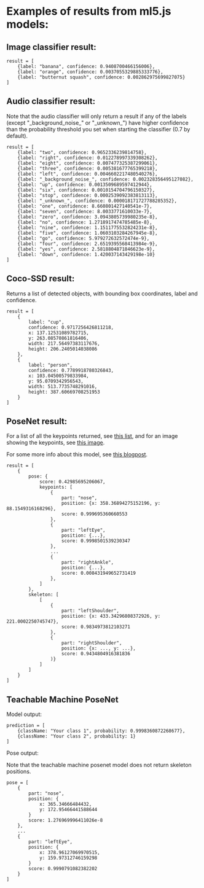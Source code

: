 Examples of results from ml5.js models:
============

## Image classifier result:
```
result = [
    {label: "banana", confidence: 0.9408700466156006},
    {label: "orange", confidence: 0.0037055329885333776},
    {label: "butternut squash", confidence: 0.002862975699827075}
]
```

## Audio classifier result:
Note that the audio classifier will only return a result if any of the labels (except "\_background_noise_" or "\_unknown_") have higher confidence than the probability threshold you set when starting the classifier (0.7 by default).
```
result = [
    {label: "two", confidence: 0.9652336239814758},
    {label: "right", confidence: 0.012278997339308262},
    {label: "eight", confidence: 0.007477325387299061},
    {label: "three", confidence: 0.005381677765399218},
    {label: "left", confidence: 0.0046602217480540276},
    {label: "_background_noise_", confidence: 0.002328356495127082},
    {label: "up", confidence: 0.0013509689597412944},
    {label: "six", confidence: 0.0010154704796150327},
    {label: "stop", confidence: 0.0002539092383813113},
    {label: "_unknown_", confidence: 0.000018171727788285352},
    {label: "one", confidence: 8.660801427140541e-7},
    {label: "seven", confidence: 8.0033771610033e-7},
    {label: "zero", confidence: 3.0943805739980235e-8},
    {label: "no", confidence: 1.2718917474785485e-8},
    {label: "nine", confidence: 1.1511775532824231e-8},
    {label: "five", confidence: 1.0603103284267945e-8},
    {label: "go", confidence: 5.979272632572474e-9},
    {label: "four", confidence: 2.6519395568413984e-9},
    {label: "yes", confidence: 2.5818804871846623e-9},
    {label: "down", confidence: 1.420037143429198e-10}
]
```

## Coco-SSD result:
Returns a list of detected objects, with bounding box coordinates, label and confidence.
```
result = [
    {
        label: "cup",
        confidence: 0.9717256426811218,
        x: 137.12531089782715,
        y: 263.08570861816406,
        width: 217.56497383117676,
        height: 206.2405014038086
    },
    {
        label: "person",
        confidence: 0.7789918780326843,
        x: 103.04500579833984,
        y: 95.0709342956543,
        width: 513.7735748291016,
        height: 387.60669708251953
    }
]
```

## PoseNet result:
For a list of all the keypoints returned, see [this list](https://github.com/tensorflow/tfjs-models/tree/master/posenet#keypoints), and for an image showing the keypoints, see [this image](https://miro.medium.com/max/3074/1*7qDyLpIT-3s4ylULsrnz8A.png).

For some more info about this model, see [this blogpost](https://medium.com/tensorflow/real-time-human-pose-estimation-in-the-browser-with-tensorflow-js-7dd0bc881cd5).
```
result = [
    {
        pose: {
            score: 0.42985695206067,
            keypoints: [
                {
                    part: "nose",
                    position: {x: 358.36894275152196, y: 88.1549316168296},
                    score: 0.999695360660553
                },
                {
                    part: "leftEye",
                    position: {...},
                    score: 0.9998501539230347
                },
                ...
                {
                    part: "rightAnkle",
                    position: {...},
                    score: 0.008431949652731419
                },
            ]
        },
        skeleton: [
            [
                {
                    part: "leftShoulder",
                    position: {x: 433.34296808372926, y: 221.0002250745747},
                    score: 0.9834973812103271
                },
                {
                    part: "rightShoulder",
                    position: {x: ..., y: ...},
                    score: 0.9434804916381836
                )}
            ]
        ]
    }
]
```

## Teachable Machine PoseNet

Model output:
```
prediction = [
    {className: "Your class 1", probability: 0.9998360872268677},
    {className: "Your class 2", probability: 1}
]
```

Pose output:

Note that the teachable machine posenet model does not return skeleton positions.
```
pose = [
    {
        part: "nose",
        position: {
            x: 365.34666484432,
            y: 172.95466441588644
        }
        score: 1.276969996411026e-8
    },
    ...
    {
        part: "leftEye",
        position: {
            x: 378.96127069970515,
            y: 159.97312746159298
        }
        score: 0.9990791082382202
    }
]
```